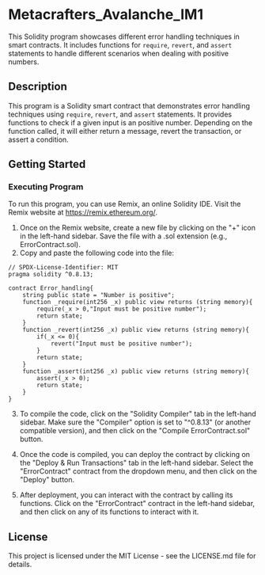 # Metacrafters_Avalanche_IM1
This Solidity program showcases different error handling techniques in smart contracts. It includes functions for `require`, `revert`, and `assert` statements to handle different scenarios when dealing with positive numbers.

## Description

This program is a Solidity smart contract that demonstrates error handling techniques using `require`, `revert`, and `assert` statements. It provides functions to check if a given input is an positive number. Depending on the function called, it will either return a message, revert the transaction, or assert a condition.

## Getting Started

### Executing Program

To run this program, you can use Remix, an online Solidity IDE. Visit the Remix website at https://remix.ethereum.org/.

1. Once on the Remix website, create a new file by clicking on the "+" icon in the left-hand sidebar. Save the file with a .sol extension (e.g., ErrorContract.sol).
2. Copy and paste the following code into the file:

```solidity
// SPDX-License-Identifier: MIT
pragma solidity ^0.8.13;

contract Error_handling{
    string public state = "Number is positive";
    function _require(int256 _x) public view returns (string memory){
        require(_x > 0,"Input must be positive number");
        return state;
    }
    function _revert(int256 _x) public view returns (string memory){
        if(_x <= 0){
            revert("Input must be positive number");
        }
        return state;
    }
    function _assert(int256 _x) public view returns (string memory){
        assert(_x > 0);
        return state;
    }
}
```

3. To compile the code, click on the "Solidity Compiler" tab in the left-hand sidebar. Make sure the "Compiler" option is set to "^0.8.13" (or another compatible version), and then click on the "Compile ErrorContract.sol" button.

4. Once the code is compiled, you can deploy the contract by clicking on the "Deploy & Run Transactions" tab in the left-hand sidebar. Select the "ErrorContract" contract from the dropdown menu, and then click on the "Deploy" button.

5. After deployment, you can interact with the contract by calling its functions. Click on the "ErrorContract" contract in the left-hand sidebar, and then click on any of its functions to interact with it.


## License

This project is licensed under the MIT License - see the LICENSE.md file for details.
